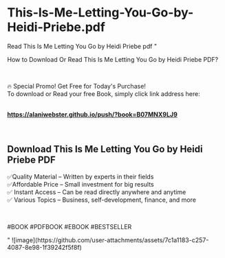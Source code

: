 # This-Is-Me-Letting-You-Go-by-Heidi-Priebe.pdf
Read This Is Me Letting You Go by Heidi Priebe pdf
"<p>How to Download Or Read This Is Me Letting You Go by Heidi Priebe PDF?</p>
<p>&nbsp;</p>
<p>&#128293;  Special Promo! Get Free for Today's Purchase!<br />To download or Read your free Book, simply click link address here:&nbsp;<br />&nbsp;</p>
<p><a href=""https://alaniwebster.github.io/push/?book=B07MNX9LJ9""><strong>https://alaniwebster.github.io/push/?book=B07MNX9LJ9</strong></a></p>
<p>&nbsp;</p>
<h2>Download This Is Me Letting You Go by Heidi Priebe PDF</h2>
<p>&#x2705;Quality Material &ndash; Written by experts in their fields<br />&#x2705;Affordable Price &ndash; Small investment for big results<br />&#x2705; Instant Access &ndash; Can be read directly anywhere and anytime<br />&#x2705; Various Topics &ndash; Business, self-development, finance, and more</p>
<p>&nbsp;</p>
<p>#BOOK #PDFBOOK #EBOOK #BESTSELLER</p>
"
![image](https://github.com/user-attachments/assets/7c1a1183-c257-4087-8e98-1f39242f5f8f)
